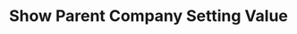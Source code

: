 ---
title: Show Parent Company Setting Value
excerpt: Returns a single setting value for a parent company
api:
  file: sycle.json
  operationId: parentCompanySettingShow
hidden: false
---